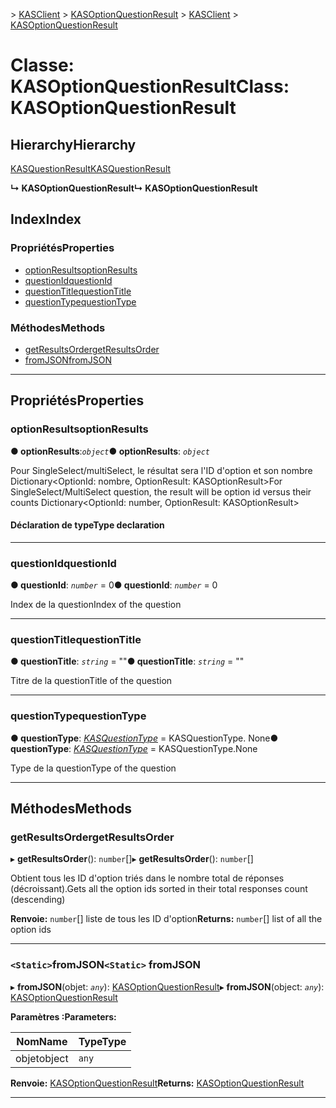 <span data-ttu-id="ae1cb-101">[](../README.md) > [KASClient](../modules/kasclient.md) > [KASOptionQuestionResult](../classes/kasclient.kasoptionquestionresult.md)</span><span class="sxs-lookup"><span data-stu-id="ae1cb-101">[](../README.md) > [KASClient](../modules/kasclient.md) > [KASOptionQuestionResult](../classes/kasclient.kasoptionquestionresult.md)</span></span>

# <a name="class-kasoptionquestionresult"></a><span data-ttu-id="ae1cb-102">Classe: KASOptionQuestionResult</span><span class="sxs-lookup"><span data-stu-id="ae1cb-102">Class: KASOptionQuestionResult</span></span>

## <a name="hierarchy"></a><span data-ttu-id="ae1cb-103">Hierarchy</span><span class="sxs-lookup"><span data-stu-id="ae1cb-103">Hierarchy</span></span>

 [<span data-ttu-id="ae1cb-104">KASQuestionResult</span><span class="sxs-lookup"><span data-stu-id="ae1cb-104">KASQuestionResult</span></span>](kasclient.kasquestionresult.md)

<span data-ttu-id="ae1cb-105">**↳ KASOptionQuestionResult**</span><span class="sxs-lookup"><span data-stu-id="ae1cb-105">**↳ KASOptionQuestionResult**</span></span>

## <a name="index"></a><span data-ttu-id="ae1cb-106">Index</span><span class="sxs-lookup"><span data-stu-id="ae1cb-106">Index</span></span>

### <a name="properties"></a><span data-ttu-id="ae1cb-107">Propriétés</span><span class="sxs-lookup"><span data-stu-id="ae1cb-107">Properties</span></span>

* [<span data-ttu-id="ae1cb-108">optionResults</span><span class="sxs-lookup"><span data-stu-id="ae1cb-108">optionResults</span></span>](kasclient.kasoptionquestionresult.md#optionresults)
* [<span data-ttu-id="ae1cb-109">questionId</span><span class="sxs-lookup"><span data-stu-id="ae1cb-109">questionId</span></span>](kasclient.kasoptionquestionresult.md#questionid)
* [<span data-ttu-id="ae1cb-110">questionTitle</span><span class="sxs-lookup"><span data-stu-id="ae1cb-110">questionTitle</span></span>](kasclient.kasoptionquestionresult.md#questiontitle)
* [<span data-ttu-id="ae1cb-111">questionType</span><span class="sxs-lookup"><span data-stu-id="ae1cb-111">questionType</span></span>](kasclient.kasoptionquestionresult.md#questiontype)
### <a name="methods"></a><span data-ttu-id="ae1cb-112">Méthodes</span><span class="sxs-lookup"><span data-stu-id="ae1cb-112">Methods</span></span>

* [<span data-ttu-id="ae1cb-113">getResultsOrder</span><span class="sxs-lookup"><span data-stu-id="ae1cb-113">getResultsOrder</span></span>](kasclient.kasoptionquestionresult.md#getresultsorder)
* [<span data-ttu-id="ae1cb-114">fromJSON</span><span class="sxs-lookup"><span data-stu-id="ae1cb-114">fromJSON</span></span>](kasclient.kasoptionquestionresult.md#fromjson)

---

## <a name="properties"></a><span data-ttu-id="ae1cb-115">Propriétés</span><span class="sxs-lookup"><span data-stu-id="ae1cb-115">Properties</span></span>

<a id="optionresults"></a>

###  <a name="optionresults"></a><span data-ttu-id="ae1cb-116">optionResults</span><span class="sxs-lookup"><span data-stu-id="ae1cb-116">optionResults</span></span>

<span data-ttu-id="ae1cb-117">**● optionResults**:*`object`*</span><span class="sxs-lookup"><span data-stu-id="ae1cb-117">**● optionResults**: *`object`*</span></span>

<span data-ttu-id="ae1cb-118">Pour SingleSelect/multiSelect, le résultat sera l'ID d'option et son nombre Dictionary<OptionId: nombre, OptionResult: KASOptionResult></span><span class="sxs-lookup"><span data-stu-id="ae1cb-118">For SingleSelect/MultiSelect question, the result will be option id versus their counts Dictionary<OptionId: number, OptionResult: KASOptionResult></span></span>
#### <a name="type-declaration"></a><span data-ttu-id="ae1cb-119">Déclaration de type</span><span class="sxs-lookup"><span data-stu-id="ae1cb-119">Type declaration</span></span>

___

<a id="questionid"></a>

###  <a name="questionid"></a><span data-ttu-id="ae1cb-120">questionId</span><span class="sxs-lookup"><span data-stu-id="ae1cb-120">questionId</span></span>

<span data-ttu-id="ae1cb-121">**● questionId**: *`number`* = 0</span><span class="sxs-lookup"><span data-stu-id="ae1cb-121">**● questionId**: *`number`* = 0</span></span>

<span data-ttu-id="ae1cb-122">Index de la question</span><span class="sxs-lookup"><span data-stu-id="ae1cb-122">Index of the question</span></span>

___

<a id="questiontitle"></a>

###  <a name="questiontitle"></a><span data-ttu-id="ae1cb-123">questionTitle</span><span class="sxs-lookup"><span data-stu-id="ae1cb-123">questionTitle</span></span>

<span data-ttu-id="ae1cb-124">**● questionTitle**: *`string`* = ""</span><span class="sxs-lookup"><span data-stu-id="ae1cb-124">**● questionTitle**: *`string`* = ""</span></span>

<span data-ttu-id="ae1cb-125">Titre de la question</span><span class="sxs-lookup"><span data-stu-id="ae1cb-125">Title of the question</span></span>

___

<a id="questiontype"></a>

###  <a name="questiontype"></a><span data-ttu-id="ae1cb-126">questionType</span><span class="sxs-lookup"><span data-stu-id="ae1cb-126">questionType</span></span>

<span data-ttu-id="ae1cb-127">**● questionType**: *[KASQuestionType](../enums/kasclient.kasquestiontype.md)* = KASQuestionType. None</span><span class="sxs-lookup"><span data-stu-id="ae1cb-127">**● questionType**: *[KASQuestionType](../enums/kasclient.kasquestiontype.md)* =  KASQuestionType.None</span></span>

<span data-ttu-id="ae1cb-128">Type de la question</span><span class="sxs-lookup"><span data-stu-id="ae1cb-128">Type of the question</span></span>

___

## <a name="methods"></a><span data-ttu-id="ae1cb-129">Méthodes</span><span class="sxs-lookup"><span data-stu-id="ae1cb-129">Methods</span></span>

<a id="getresultsorder"></a>

###  <a name="getresultsorder"></a><span data-ttu-id="ae1cb-130">getResultsOrder</span><span class="sxs-lookup"><span data-stu-id="ae1cb-130">getResultsOrder</span></span>

<span data-ttu-id="ae1cb-131">▸ **getResultsOrder**(): `number`[]</span><span class="sxs-lookup"><span data-stu-id="ae1cb-131">▸ **getResultsOrder**(): `number`[]</span></span>

<span data-ttu-id="ae1cb-132">Obtient tous les ID d'option triés dans le nombre total de réponses (décroissant).</span><span class="sxs-lookup"><span data-stu-id="ae1cb-132">Gets all the option ids sorted in their total responses count (descending)</span></span>

<span data-ttu-id="ae1cb-133">**Renvoie:** `number`[] liste de tous les ID d'option</span><span class="sxs-lookup"><span data-stu-id="ae1cb-133">**Returns:** `number`[] list of all the option ids</span></span>

___

<a id="fromjson"></a>

### <a name="static-fromjson"></a><span data-ttu-id="ae1cb-134">`<Static>`fromJSON</span><span class="sxs-lookup"><span data-stu-id="ae1cb-134">`<Static>` fromJSON</span></span>

<span data-ttu-id="ae1cb-135">▸ **fromJSON**(objet: *`any`*): [KASOptionQuestionResult](kasclient.kasoptionquestionresult.md)</span><span class="sxs-lookup"><span data-stu-id="ae1cb-135">▸ **fromJSON**(object: *`any`*): [KASOptionQuestionResult](kasclient.kasoptionquestionresult.md)</span></span>

<span data-ttu-id="ae1cb-136">**Paramètres :**</span><span class="sxs-lookup"><span data-stu-id="ae1cb-136">**Parameters:**</span></span>

| <span data-ttu-id="ae1cb-137">Nom</span><span class="sxs-lookup"><span data-stu-id="ae1cb-137">Name</span></span> | <span data-ttu-id="ae1cb-138">Type</span><span class="sxs-lookup"><span data-stu-id="ae1cb-138">Type</span></span> |
| ------ | ------ |
| <span data-ttu-id="ae1cb-139">objet</span><span class="sxs-lookup"><span data-stu-id="ae1cb-139">object</span></span> | `any` |

<span data-ttu-id="ae1cb-140">**Renvoie:** [KASOptionQuestionResult](kasclient.kasoptionquestionresult.md)</span><span class="sxs-lookup"><span data-stu-id="ae1cb-140">**Returns:** [KASOptionQuestionResult](kasclient.kasoptionquestionresult.md)</span></span>

___

